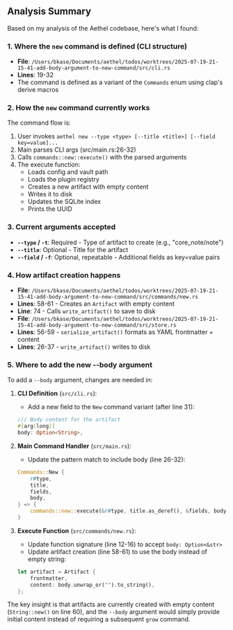 ## Analysis Summary

Based on my analysis of the Aethel codebase, here's what I found:

### 1. **Where the `new` command is defined (CLI structure)**
- **File**: `/Users/bkase/Documents/aethel/todos/worktrees/2025-07-19-21-15-41-add-body-argument-to-new-command/src/cli.rs`
- **Lines**: 19-32
- The command is defined as a variant of the `Commands` enum using clap's derive macros

### 2. **How the `new` command currently works**
The command flow is:
1. User invokes `aethel new --type <type> [--title <title>] [--field key=value]...`
2. Main parses CLI args (src/main.rs:26-32)
3. Calls `commands::new::execute()` with the parsed arguments
4. The execute function:
   - Loads config and vault path
   - Loads the plugin registry
   - Creates a new artifact with empty content
   - Writes it to disk
   - Updates the SQLite index
   - Prints the UUID

### 3. **Current arguments accepted**
- **`--type` / `-t`**: Required - Type of artifact to create (e.g., "core_note/note")
- **`--title`**: Optional - Title for the artifact
- **`--field` / `-f`**: Optional, repeatable - Additional fields as key=value pairs

### 4. **How artifact creation happens**
- **File**: `/Users/bkase/Documents/aethel/todos/worktrees/2025-07-19-21-15-41-add-body-argument-to-new-command/src/commands/new.rs`
- **Lines**: 58-61 - Creates an `Artifact` with empty content
- **Line**: 74 - Calls `write_artifact()` to save to disk
- **File**: `/Users/bkase/Documents/aethel/todos/worktrees/2025-07-19-21-15-41-add-body-argument-to-new-command/src/store.rs`
- **Lines**: 56-59 - `serialize_artifact()` formats as YAML frontmatter + content
- **Lines**: 26-37 - `write_artifact()` writes to disk

### 5. **Where to add the new --body argument**

To add a `--body` argument, changes are needed in:

1. **CLI Definition** (`src/cli.rs`):
   - Add a new field to the `New` command variant (after line 31):
   ```rust
   /// Body content for the artifact
   #[arg(long)]
   body: Option<String>,
   ```

2. **Main Command Handler** (`src/main.rs`):
   - Update the pattern match to include body (line 26-32):
   ```rust
   Commands::New {
       r#type,
       title,
       fields,
       body,
   } => {
       commands::new::execute(&r#type, title.as_deref(), &fields, body.as_deref()).await?;
   }
   ```

3. **Execute Function** (`src/commands/new.rs`):
   - Update function signature (line 12-16) to accept `body: Option<&str>`
   - Update artifact creation (line 58-61) to use the body instead of empty string:
   ```rust
   let artifact = Artifact {
       frontmatter,
       content: body.unwrap_or("").to_string(),
   };
   ```

The key insight is that artifacts are currently created with empty content (`String::new()` on line 60), and the `--body` argument would simply provide initial content instead of requiring a subsequent `grow` command.